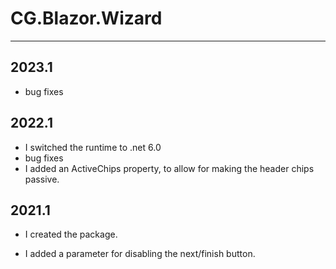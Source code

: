 # CG.Blazor.Wizard
---

## 2023.1

* bug fixes

## 2022.1

* I switched the runtime to .net 6.0
* bug fixes
* I added an ActiveChips property, to allow for making the header chips passive.

## 2021.1

* I created the package.

* I added a parameter for disabling the next/finish button.
